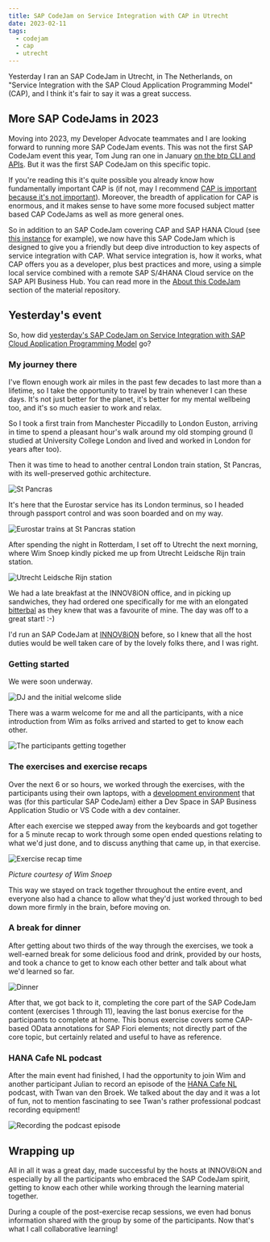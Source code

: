 ```yaml
---
title: SAP CodeJam on Service Integration with CAP in Utrecht
date: 2023-02-11
tags:
  - codejam
  - cap
  - utrecht
---
```

Yesterday I ran an SAP CodeJam in Utrecht, in The Netherlands, on "Service Integration with the SAP Cloud Application Programming Model" (CAP), and I think it's fair to say it was a great success.

## More SAP CodeJams in 2023

Moving into 2023, my Developer Advocate teammates and I are looking forward to running more SAP CodeJam events. This was not the first SAP CodeJam event this year, Tom Jung ran one in January [on the btp CLI and APIs](https://groups.community.sap.com/t5/sap-codejam/sap-codejam-btp-hands-on-with-the-btp-cli-and-apis-memphis-tn/ev-p/130184). But it was the first SAP CodeJam on this specific topic.

If you're reading this it's quite possible you already know how fundamentally important CAP is (if not, may I recommend [CAP is important because it's not important](https://qmacro.org/blog/posts/2019/11/06/cap-is-important-because-it's-not-important/)). Moreover, the breadth of application for CAP is enormous, and it makes sense to have some more focused subject matter based CAP CodeJams as well as more general ones.

So in addition to an SAP CodeJam covering CAP and SAP HANA Cloud (see [this instance](https://groups.community.sap.com/t5/sap-codejam/sap-codejam-sap-cloud-application-programming-model-with-sap/ev-p/9652) for example), we now have this SAP CodeJam which is designed to give you a friendly but deep dive introduction to key aspects of service integration with CAP. What service integration is, how it works, what CAP offers you as a developer, plus best practices and more, using a simple local service combined with a remote SAP S/4HANA Cloud service on the SAP API Business Hub. You can read more in the [About this CodeJam](https://github.com/SAP-samples/cap-service-integration-codejam#about-this-codejam) section of the material repository.

## Yesterday's event

So, how did [yesterday's SAP CodeJam on Service Integration with SAP Cloud Application Programming Model](https://groups.community.sap.com/t5/sap-codejam/sap-codejam-cap-service-integration-with-sap-cloud-application/ev-p/216773) go?

### My journey there

I've flown enough work air miles in the past few decades to last more than a lifetime, so I take the opportunity to travel by train whenever I can these days. It's not just better for the planet, it's better for my mental wellbeing too, and it's so much easier to work and relax.

So I took a first train from Manchester Piccadilly to London Euston, arriving in time to spend a pleasant hour's walk around my old stomping ground (I studied at University College London and lived and worked in London for years after too).

Then it was time to head to another central London train station, St Pancras, with its well-preserved gothic architecture.

![St Pancras](/images/2023/02/London-St-Pancras.jpg)

It's here that the Eurostar service has its London terminus, so I headed through passport control and was soon boarded and on my way.

![Eurostar trains at St Pancras station](/images/2023/02/St-Pancras-Eurostar.jpg)

After spending the night in Rotterdam, I set off to Utrecht the next morning, where Wim Snoep kindly picked me up from Utrecht Leidsche Rijn train station.

![Utrecht Leidsche Rijn station](/images/2023/02/Utrecht-Leidsche-Rijn.jpg)

We had a late breakfast at the INNOV8iON office, and in picking up sandwiches, they had ordered one specifically for me with an elongated [bitterbal](https://en.wikipedia.org/wiki/Bitterballen) as they knew that was a favourite of mine. The day was off to a great start! :-)

I'd run an SAP CodeJam at [INNOV8iON](https://innov8ion.nl) before, so I knew that all the host duties would be well taken care of by the lovely folks there, and I was right.

### Getting started

We were soon underway.

![DJ and the initial welcome slide](/images/2023/02/Welcome-Slide.jpg)


There was a warm welcome for me and all the participants, with a nice introduction from Wim as folks arrived and started to get to know each other.

![The participants getting together](/images/2023/02/Getting-Together.jpg)

### The exercises and exercise recaps

Over the next 6 or so hours, we worked through the exercises, with the participants using their own laptops, with a [development environment](https://github.com/SAP-samples/cap-service-integration-codejam/tree/main/exercises/01-set-up-workspace) that was (for this particular SAP CodeJam) either a Dev Space in SAP Business Application Studio or VS Code with a dev container.

After each exercise we stepped away from the keyboards and got together for a 5 minute recap to work through some open ended questions relating to what we'd just done, and to discuss anything that came up, in that exercise.

![Exercise recap time](/images/2023/02/Exercise-Recap.jpg)

_Picture courtesy of Wim Snoep_

This way we stayed on track together throughout the entire event, and everyone also had a chance to allow what they'd just worked through to bed down more firmly in the brain, before moving on.


### A break for dinner

After getting about two thirds of the way through the exercises, we took a well-earned break for some delicious food and drink, provided by our hosts, and took a chance to get to know each other better and talk about what we'd learned so far.

![Dinner](/images/2023/02/Dinner.jpg)

After that, we got back to it, completing the core part of the SAP CodeJam content (exercises 1 through 11), leaving the last bonus exercise for the participants to complete at home. This bonus exercise covers some CAP-based OData annotations for SAP Fiori elements; not directly part of the core topic, but certainly related and useful to have as reference.

### HANA Cafe NL podcast

After the main event had finished, I had the opportunity to join Wim and another participant Julian to record an episode of the [HANA Cafe NL](https://saphanacafenl.podbean.com) podcast, with Twan van den Broek. We talked about the day and it was a lot of fun, not to mention fascinating to see Twan's rather professional podcast recording equipment!

![Recording the podcast episode](/images/2023/02/Podcast-Recording.jpg)

## Wrapping up

All in all it was a great day, made successful by the hosts at INNOV8iON and especially by all the participants who embraced the SAP CodeJam spirit, getting to know each other while working through the learning material together.

During a couple of the post-exercise recap sessions, we even had bonus information shared with the group by some of the participants. Now that's what I call collaborative learning!
